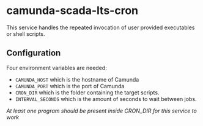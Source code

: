 # camunda-scada-lts-cron

This service handles the repeated invocation of user provided executables or shell scripts.

## Configuration

Four environment variables are needed:

- `CAMUNDA_HOST` which is the hostname of Camunda
- `CAMUNDA_PORT` which is the port of Camunda
- `CRON_DIR` which is the folder containing the target scripts.
- `INTERVAL_SECONDS` which is the amount of seconds to wait between jobs.

*At least one program should be present inside CRON_DIR for this service to work*
